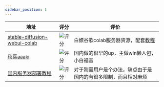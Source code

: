 ```yaml
---
sidebar_position: 1
---
```



地址                                          | 评分           | 评价
----------------------------------------------|----------------|---------------------------------------------------------
[stable-diffusion-webui-colab](https://github.com/camenduru/stable-diffusion-webui-colab)                 | ![评分](https://img.shields.io/badge/评分-10%2F5-brightgreen) | 白嫖谷歌colab服务器资源，配套[教程](https://www.bilibili.com/video/BV1T84y1N7iX)
[秋葉aaaki](https://space.bilibili.com/12566101)                                   | ![评分](https://img.shields.io/badge/评分-5%2F5-brightgreen)  | 国内做的很早的up，主做win懒人包，小白福音
[国内服务器部署教程](https://www.bilibili.com/video/BV1ev4y1t7Rd)                      | ![评分](https://img.shields.io/badge/评分-3%2F5-brightgreen)  | 对于刚需用户是个办法，缺点由于是国内的有很多限制，而且相对麻烦
